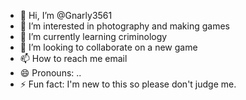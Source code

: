 - 👋 Hi, I’m @Gnarly3561
- 👀 I’m interested in photography and making games
- 🌱 I’m currently learning criminology
- 💞️ I’m looking to collaborate on a new game
- 📫 How to reach me email
- 😄 Pronouns: ..
- ⚡ Fun fact: I'm new to this so please don't judge me.

<!---
Gnarly3561/Gnarly3561 is a ✨ special ✨ repository because its `README.md` (this file) appears on your GitHub profile.
You can click the Preview link to take a look at your changes.
--->
